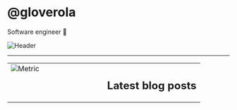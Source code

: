 # @gloverola

Software engineer 👋

![Header](https://res.cloudinary.com/dcd1lhe7x/image/upload/v1641375042/github_n0vsmn.gif "Header")

---

<table>
<tr>
<td valign="top" width="50%">
<img src="metrics.svg" alt="Metric" />
</td>
<td valign="top" width="50%">

## Latest blog posts